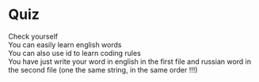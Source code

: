 # Quiz
Check yourself </br>
You can easily learn english words </br>
You can also use id to learn coding rules </br>
You have just write your word in english in the first file and russian word in the second file (one the same string, in the same order !!!)
